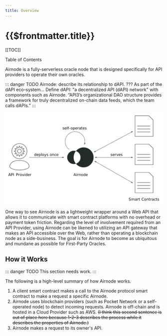 ```yaml
---
title: Overview
---
```


# {{$frontmatter.title}}


[[TOC]]
<div class="toc-label">Table of Contents</div>

Airnode is a fully-serverless oracle node that is designed specifically for API providers
to operate their own oracles.

::: danger TODO
Airnode: describe its relationship to dAPI. ??? As part of the dAPI eco-system...  Define dAPI: "a decentralized API (dAPI) network" with components such as Airnode. “API3’s organizational DAO structure provides a framework for truly decentralized on-chain data feeds, which the team calls dAPIs.”
:::



![Airnode](../figures/airnode.png)

One way to see Airnode is as a lightweight wrapper around a Web API that allows it to communicate with smart contract platforms with no overhead or payment token friction. Regarding the level of involvement required from an API Provider, using Airnode can be likened to utilizing an API gateway that makes an API accessible over the Web, rather than operating a blockchain node as a side-business. The goal is for Airnode to become as ubiquitous and mundane as possible for First-Party Oracles.

## How it Works

::: danger TODO
This section needs work.
:::

The following is a high-level summary of how Airnode works.

1. A client smart contract makes a call to the Airnode protocol smart contract to make a request a specific Airnode.
2. Airnode uses blockchain providers (such as Pocket Network or a self-operated node) to detect incoming requests. Airnode is off-chain and is hosted in a Cloud Provider such as AWS. ~~(I think this second sentence is out of place here because 1-2-3 describes the process while it describes the properties of Airnode.)~~
3. Airnode makes a request to its owner's API.